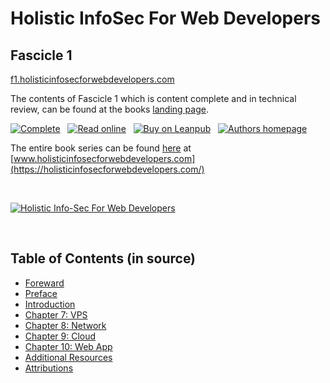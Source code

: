# Holistic InfoSec For Web Developers
## Fascicle 1

[f1.holisticinfosecforwebdevelopers.com](https://f1.holisticinfosecforwebdevelopers.com/)

The contents of Fascicle 1 which is content complete and in technical review, can be found at the books [landing page](https://f1.holisticinfosecforwebdevelopers.com/).

[![Complete](https://img.shields.io/badge/complete-93%25-brightgreen.svg)](https://f1.holisticinfosecforwebdevelopers.com/) &nbsp; [![Read online](https://img.shields.io/badge/read%20free-book%20landing%20page-green.svg)](https://f1.holisticinfosecforwebdevelopers.com/) &nbsp; [![Buy on Leanpub](https://img.shields.io/badge/buy-leanpub-green.svg)](https://leanpub.com/holistic-infosec-for-web-developers-fascicle1-vps-network-cloud-webapplications) &nbsp; [![Authors homepage](https://img.shields.io/badge/author%27s-other%20books-blue.svg)](https://binarymist.io/publication/kims-selected-publications/)

The entire book series can be found [here](https://holisticinfosecforwebdevelopers.com/) at [www.holisticinfosecforwebdevelopers.com](https://holisticinfosecforwebdevelopers.com/)

<br>

[![Holistic Info-Sec For Web Developers](manuscript/images/title_page.png)](https://f1.holisticinfosecforwebdevelopers.com)

<br>

## Table of Contents (in source)

* [Foreward](manuscript/markdown/front/foreword.md)
* [Preface](manuscript/markdown/front/preface.md)
* [Introduction](manuscript/markdown/front/introduction.md)
* [Chapter 7: VPS](manuscript/markdown/main/chapter7.md)
* [Chapter 8: Network](manuscript/markdown/main/chapter8.md)
* [Chapter 9: Cloud](manuscript/markdown/main/chapter9.md)
* [Chapter 10: Web App](manuscript/markdown/main/chapter10.md)
* [Additional Resources](manuscript/markdown/back/additional-resources.md)
* [Attributions](manuscript/markdown/back/attributions.md)


